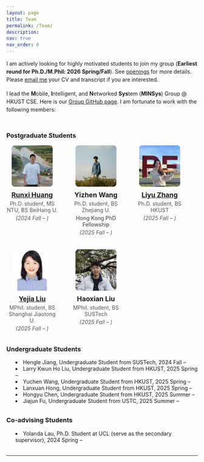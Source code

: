 ```yaml
---
layout: page
title: Team
permalink: /Team/
description: 
nav: true
nav_order: 0
---
```


<div class="leader">
  <div class="leader-text">
    <p>
      I am actively looking for highly motivated students to join my group (<strong>Earliest round for Ph.D./M.Phil: 2026 Spring/Fall</strong>). See <a href="https://xmouyang.github.io/opening/">openings</a> for more details. Please <a href="mailto:xmouyang@cse.ust.hk">email me</a> your CV and transcript if you are interested.
    </p>
    <p>
      I lead the <strong>M</strong>obile, <strong>I</strong>ntelligent, and <strong>N</strong>etworked <strong>Sys</strong>tem (<strong>MINSys</strong>) Group @ HKUST CSE. Here is our <a href="https://github.com/HKUST-MINSys-Lab">Group GitHub page</a>. I am fortunate to work with the following members:
    </p>
  </div>
</div>

<h3>Postgraduate Students</h3>
<div class="students-grid">
  <div class="student-card">
    <img src="../assets/img/Runxi_photo.jpg" alt="Runxi Huang" />
    <h4><a href="https://hrx20000209.github.io/">Runxi Huang</a></h4>
    <p>Ph.D. student, MS NTU, BS BeiHang U.</p>
    <p><em>(2024 Fall – )</em></p>
  </div>
  <div class="student-card">
    <img src="../assets/img/Yizhen_photo.jpg" alt="Yizhen Wang" />
    <h4>Yizhen Wang</h4>
    <p>Ph.D. student, BS Zhejiang U.</p>
    <p class="fellowship">Hong Kong PhD Fellowship</p>
    <p><em>(2025 Fall – )</em></p>
  </div>
  <div class="student-card">
    <img src="../assets/img/Liyu_photo.jpg" alt="Liyu Zhang" />
    <h4><a href="https://doriszhang.cafe">Liyu Zhang</a></h4>
    <p>Ph.D. student, BS HKUST</p>
    <p><em>(2025 Fall – )</em></p>
  </div>
  <div class="student-card">
    <img src="../assets/img/Yejia_photo.jpg" alt="Yejia Liu" />
    <h4><a href="https://yejialiu.github.io/">Yejia Liu</a></h4>
    <p>MPhil. student, BS Shanghai Jiaotong U.</p>
    <p><em>(2025 Fall – )</em></p>
  </div>
  <div class="student-card">
    <img src="../assets/img/Haoxian_photo.jpg" alt="Haoxian Liu" />
    <h4>Haoxian Liu</h4>
    <p>MPhil. student, BS SUSTech</p>
    <p><em>(2025 Fall – )</em></p>
  </div>
</div>

<h3>Undergraduate Students</h3>
<ul class="undergrad-list">
  <li>Hengle Jiang, Undergraduate Student from SUSTech, 2024 Fall –</li>
  <li>Larry Kwun Ho Liu, Undergraduate Student from HKUST, 2025 Spring –</li>
  <li>Yuchen Wang, Undergraduate Student from HKUST, 2025 Spring –</li>
  <li>Lanxuan Hong, Undergraduate Student from HKUST, 2025 Spring –</li>
  <li>Hongyu Chen, Undergraduate Student from HKUST, 2025 Summer –</li>
  <li>Jiajun Fu, Undergraduate Student from USTC, 2025 Summer –</li>
</ul>

<h3>Co-advising Students</h3>
<ul class="coadvising-list">
  <li>Yolanda Lau, Ph.D. Student at UCL (serve as the secondary supervisor), 2024 Spring –</li>
</ul>

---

<style>
.leader {
  display: flex;
  align-items: flex-start;
  gap: 2rem;
  margin-bottom: 2rem;
}
.leader-text p {
  margin: 0 0 1rem;
  line-height: 1.5;
}
.leader-photo {
  flex: 1 1 calc(33.333% - 2rem);
  max-width: calc(33.333% - 2rem);
  text-align: center;
}
.leader-photo img {
  width: 100%;
  aspect-ratio: 1 / 1;
  object-fit: cover;
  border-radius: 0.5rem;
}
.leader-photo h4 {
  margin: 0.5rem 0 0;
  font-size: 1rem;
}
.students-grid {
  display: flex;
  flex-wrap: wrap;
  gap: 2rem;
  margin-bottom: 2rem;
}
.student-card {
  flex: 1 1 calc(33.333% - 2rem);
  max-width: calc(33.333% - 2rem);
  text-align: center;
}
.student-card img {
  width: 80%;
  aspect-ratio: 1 / 1;
  object-fit: cover;
  border-radius: 0.5rem;
}
.student-card h4 {
  margin: 0.5rem 0 0.25rem;
  font-size: 1.1rem;
}
.student-card p {
  margin: 0.25rem 0;
  color: #555;
}
.student-card .fellowship {
  font-weight: 500;
}
.student-card em {
  font-style: italic;
}
.undergrad-list,
.coadvising-list {
  list-style: disc inside;
  margin-bottom: 2rem;
}
</style>

